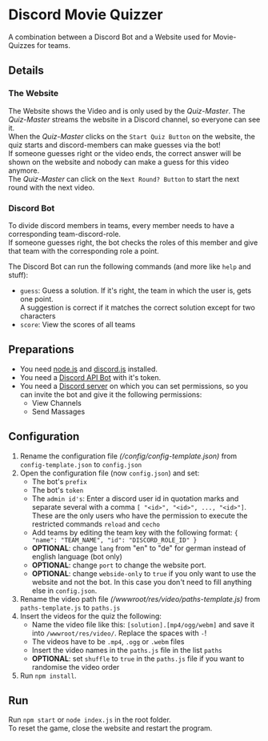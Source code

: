 # Discord Movie Quizzer
A combination between a Discord Bot and a Website used for Movie-Quizzes for teams.

## Details
### The Website
The Website shows the Video and is only used by the *Quiz-Master*. The *Quiz-Master* streams the website in a Discord channel, so everyone can see it. \
When the *Quiz-Master* clicks on the `Start Quiz Button` on the website, the quiz starts and discord-members can make guesses via the bot! \
If someone guesses right or the video ends, the correct answer will be shown on the website and nobody can make a guess for this video anymore.\
The *Quiz-Master* can click on the `Next Round? Button` to start the next round with the next video.

### Discord Bot
To divide discord members in teams, every member needs to have a corresponding team-discord-role. \
If someone guesses right, the bot checks the roles of this member and give that team with the corresponding role a point.

The Discord Bot can run the following commands (and more like `help` and stuff):
* `guess`: Guess a solution. If it's right, the team in which the user is, gets one point. \
  A suggestion is correct if it matches the correct solution except for two characters
* `score`: View the scores of all teams

## Preparations
* You need [node.js](https://nodejs.org/en/) and [discord.js](https://discord.js.org/#/) installed.
* You need a [Discord API Bot](https://discord.com/developers/applications) with it's token.
* You need a [Discord server](https://support.discord.com/hc/en-us/articles/204849977-How-do-I-create-a-server) on which you can set permissions, so you can invite the bot and give it the following permissions:
  * View Channels
  * Send Massages

## Configuration
1. Rename the configuration file *(/config/config-template.json)* from ```config-template.json``` to ```config.json```
2. Open the configuration file (now `config.json`) and set:
   * The bot's `prefix`
   * The bot's `token`
   * The `admin id's`: Enter a discord user id in quotation marks and separate several with a comma ```[ "<id>", "<id>", ..., "<id>"]```.\
     These are the only users who have the permission to execute the restricted commands `reload` and `cecho`
   * Add teams by editing the team key with the following format:
     ```{ "name": "TEAM_NAME", "id": "DISCORD_ROLE_ID" }```
   * **OPTIONAL**: change `lang` from "en" to "de" for german instead of english language (bot only)
   * **OPTIONAL**: change `port` to change the website port.
   * **OPTIONAL**: change `webside-only` to `true` if you only want to use the website and not the bot. 
     In this case you don't need to fill anything else in `config.json`.
3. Rename the video path file *(/wwwroot/res/video/paths-template.js)* from `paths-template.js` to `paths.js`
4. Insert the videos for the quiz the following:
   * Name the video file like this: `[solution].[mp4/ogg/webm]` and save it into `/wwwroot/res/video/`. Replace the spaces with `-`!
   * The videos have to be `.mp4`, `.ogg` or `.webm` files
   * Insert the video names in the `paths.js` file in the list `paths`
   * **OPTIONAL**: set `shuffle` to `true` in the `paths.js` file if you want to randomise the video order
5. Run `npm install`.

## Run
Run `npm start` or `node index.js` in the root folder.\
To reset the game, close the website and restart the program.
